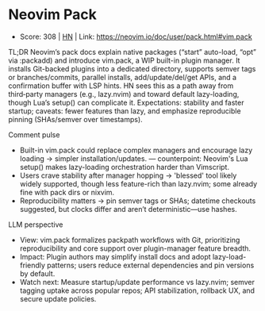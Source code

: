 # Neovim Pack

- Score: 308 | [HN](https://news.ycombinator.com/item?id=45121915) | Link: https://neovim.io/doc/user/pack.html#vim.pack

TL;DR
Neovim’s pack docs explain native packages (“start” auto-load, “opt” via :packadd) and introduce vim.pack, a WIP built-in plugin manager. It installs Git-backed plugins into a dedicated directory, supports semver tags or branches/commits, parallel installs, add/update/del/get APIs, and a confirmation buffer with LSP hints. HN sees this as a path away from third‑party managers (e.g., lazy.nvim) and toward default lazy-loading, though Lua’s setup() can complicate it. Expectations: stability and faster startup; caveats: fewer features than lazy, and emphasize reproducible pinning (SHAs/semver over timestamps).

Comment pulse
- Built-in vim.pack could replace complex managers and encourage lazy loading → simpler installation/updates. — counterpoint: Neovim's Lua setup() makes lazy-loading orchestration harder than Vimscript.
- Users crave stability after manager hopping → 'blessed' tool likely widely supported, though less feature-rich than lazy.nvim; some already fine with pack dirs or nixvim.
- Reproducibility matters → pin semver tags or SHAs; datetime checkouts suggested, but clocks differ and aren’t deterministic—use hashes.

LLM perspective
- View: vim.pack formalizes packpath workflows with Git, prioritizing reproducibility and core support over plugin-manager feature breadth.
- Impact: Plugin authors may simplify install docs and adopt lazy-load-friendly patterns; users reduce external dependencies and pin versions by default.
- Watch next: Measure startup/update performance vs lazy.nvim; semver tagging uptake across popular repos; API stabilization, rollback UX, and secure update policies.
